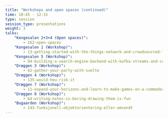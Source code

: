 ```yaml
---
title: "Workshops and open spaces (continued)"
time: 10:45 - 12:15
type: session
session_type: presentations
weight: 3
talks:
    "Kongesalen 2+3+4 (Open spaces)":
        - 162-open-spaces
    "Kongesalen 1 (Workshop)":
        - 13-getting-started-with-the-things-network-and-crowdsourced-lorawan
    "Kongesalen 5 (Workshop)":
        - 94-building-a-search-engine-backend-with-kafka-streams-and-connect
    "Dræggen 3 (Workshop)":
        - 62-gather-your-party-with-svelte
    "Dræggen 4 (Workshop)":
        - 135-would-heu-risk-it
    "Dræggen 7 (Workshop)":
        - 11-expand-your-horizons-and-learn-to-make-games-on-a-commodore
    "Dræggen 8 (Workshop)":
        - 64-writing-notes-is-boring-drawing-them-is-fun
    "Bugaarden (Workshop)":
        - 143-funksjonell-objektorientering-eller-omvendt
---
```

